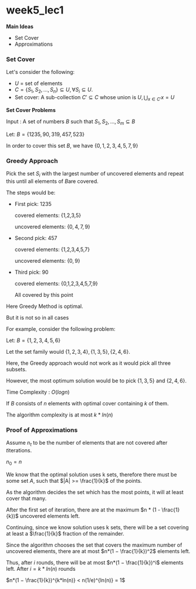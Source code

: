 # week5_lec1

**Main Ideas**

- Set Cover
- Approximations

### Set Cover

Let's consider the following:

- $U$ = set of elements
- $C = \{S_1, S_2, ..., S_n\} \subseteq U, \forall S_i \subseteq U.$
- Set cover: A sub-collection $C' \subseteq C$ whose union is $U, \bigcup_{x \in C'} x = U$

**Set Cover Problems**

Input : A set of numbers $B$ such that $S_1, S_2, ..., S_m \subseteq B$

Let: $B = \{1235, 90, 319, 457, 523\}$

In order to cover this set $B$, we have $\{0, 1, 2, 3, 4, 5, 7, 9\}$

### Greedy Approach

Pick the set $S_i$ with the largest number of uncovered elements and repeat this until all elements of  $B$are covered.

The steps would be:

- First pick: 1235

    covered elements: {1,2,3,5}

    uncovered elements: $\{0, 4, 7, 9\}$

- Second pick: 457

    covered elements: {1,2,3,4,5,7}

    uncovered elements: $\{0,9\}$

- Third pick: 90

    covered elements: {0,1,2,3,4,5,7,9}

    All covered by this point

Here Greedy Method is optimal.

But it is not so in all cases

For example, consider the following problem:

Let: $B = \{1, 2, 3, 4, 5, 6\}$

Let the set family would $\{1, 2, 3, 4\} , \{1, 3, 5\}, \{2, 4, 6\}$.

Here, the Greedy approach would not work as it would pick all three subsets.

However, the most optimum solution would be to pick $\{1, 3, 5\}$ and $\{2, 4, 6\}.$

Time Complexity : $O(log n)$

If $B$ consists of $n$ elements with optimal cover containing $k$ of them.

The algorithm complexity is at most $k*ln(n)$

### Proof of Approximations

Assume $n_t$ to be the number of elements that are not covered after $t$iterations.

$n_0 = n$

We know that the optimal solution uses k sets, therefore there must be some set  $A$, such that $|A| >= \frac{1}{k}$  of the points.

As the algorithm decides the set which has the most points, it will at least cover that many.

After the first set of iteration, there are at the maximum $n * (1 - \frac{1}{k})$ uncovered elements left.

Continuing, since we know solution uses k sets, there will be a set covering at least a $\frac{1}{k}$ fraction of the remainder.

Since the algorithm chooses the set that covers the maximum number of uncovered elements, there are at most $n*(1 − \frac{1}{k})^2$ elements left.

Thus, after  $i$ rounds, there will be at most $n*(1 − \frac{1}{k})^i$ elements left. After $i = k*ln(n)$ rounds

$n*(1 − \frac{1}{k})^{k*ln(n)} < n(1/e)^{ln(n)} = 1$